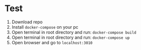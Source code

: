 # Test

1) Download repo
2) Install `docker-compose` on your pc
3) Open terminal in root directory and run: `docker-compose build`
4) Open terminal in root directory and run: `docker-compose up`
5) Open browser and go to `localhost:3010`
